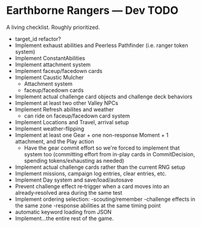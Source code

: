 # Earthborne Rangers — Dev TODO

A living checklist. Roughly prioritized.


- target_id refactor?
- Implement exhaust abilities and Peerless Pathfinder (i.e. ranger token system)
- Implement ConstantAbilities
- Implement attachment system
- Implement faceup/facedown cards
- Implement Caustic Mulcher
  - Attachment system
  - faceup/facedown cards
- Implement actual challenge card objects and challenge deck behaviors
- Implement at least two other Valley NPCs
- Implement Refresh abilites and weather
  - can ride on faceup/facedown card system
- Implement Locations and Travel, arrival setup
- Implement weather-flipping
- Implement at least one Gear + one non-response Moment + 1 attachment, and the Play action
  - Have the gear commit effort so we're forced to implement that system too (committing effort from in-play cards in CommitDecision, spending tokens/exhausting as needed)
- Implement actual challenge cards rather than the current RNG setup
- Implement missions, campaign log entries, clear entries, etc.
- Implement Day system and save/load/autosave
- Prevent challenge effect re‑trigger when a card moves into an already‑resolved area during the same test
- Implement ordering selection:
  -scouting/remember
  -challenge effects in the same zone
  -response abilities at the same timing point
- automatic keyword loading from JSON
- Implement...the entire rest of the game.


